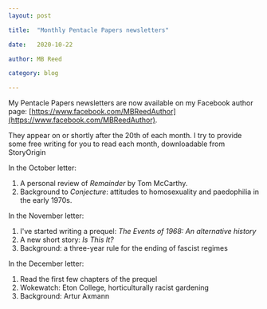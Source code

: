 ```yaml
---
layout: post

title:  "Monthly Pentacle Papers newsletters"

date:   2020-10-22

author: MB Reed

category: blog

---
```




My Pentacle Papers newsletters are now available on my Facebook author page:
[https://www.facebook.com/MBReedAuthor](https://www.facebook.com/MBReedAuthor). 

They appear on or shortly after the 20th of each month. 
I try to provide some free writing for you to read each month, downloadable from StoryOrigin

In the October letter:

1. A personal review of *Remainder* by Tom McCarthy.
2. Background to *Conjecture*: attitudes to homosexuality and paedophilia in the early 1970s.

In the November letter:

1. I've started writing a prequel: *The Events of 1968: An alternative history*
2. A new short story: *Is This It?*
3. Background: a three-year rule for the ending of fascist regimes

In the December letter:

1. Read the first few chapters of the prequel
2. Wokewatch: Eton College, horticulturally racist gardening
3. Background: Artur Axmann

